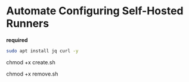 

# Automate Configuring Self-Hosted Runners

**required**
```bash
sudo apt install jq curl -y
```

chmod +x create.sh

chmod +x remove.sh
